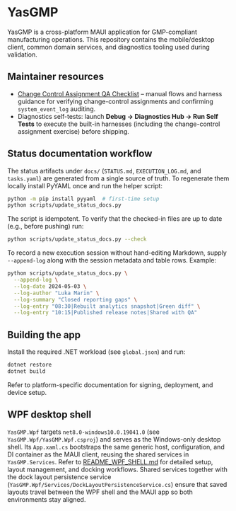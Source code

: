 # YasGMP

YasGMP is a cross-platform MAUI application for GMP-compliant manufacturing operations. This repository
contains the mobile/desktop client, common domain services, and diagnostics tooling used during validation.

## Maintainer resources

- [Change Control Assignment QA Checklist](QA/ChangeControlAssignment.md) – manual flows and harness guidance for
  verifying change-control assignments and confirming `system_event_log` auditing.
- Diagnostics self-tests: launch **Debug → Diagnostics Hub → Run Self Tests** to execute the built-in harnesses
  (including the change-control assignment exercise) before shipping.

## Status documentation workflow

The status artifacts under `docs/` (`STATUS.md`, `EXECUTION_LOG.md`, and `tasks.yaml`) are generated from a single
source of truth. To regenerate them locally install PyYAML once and run the helper script:

```bash
python -m pip install pyyaml  # first-time setup
python scripts/update_status_docs.py
```

The script is idempotent. To verify that the checked-in files are up to date (e.g., before pushing) run:

```bash
python scripts/update_status_docs.py --check
```

To record a new execution session without hand-editing Markdown, supply `--append-log` along with the session
metadata and table rows. Example:

```bash
python scripts/update_status_docs.py \
  --append-log \
  --log-date 2024-05-03 \
  --log-author "Luka Marin" \
  --log-summary "Closed reporting gaps" \
  --log-entry "08:30|Rebuilt analytics snapshot|Green diff" \
  --log-entry "10:15|Published release notes|Shared with QA"
```

## Building the app

Install the required .NET workload (see `global.json`) and run:

```bash
dotnet restore
dotnet build
```

Refer to platform-specific documentation for signing, deployment, and device setup.

## WPF desktop shell

`YasGMP.Wpf` targets `net8.0-windows10.0.19041.0` (see `YasGMP.Wpf/YasGMP.Wpf.csproj`) and serves as the Windows-only desktop shell. Its `App.xaml.cs` bootstraps the same generic host, configuration, and DI container as the MAUI client, reusing the shared services in `YasGMP.Services`. Refer to [README_WPF_SHELL.md](README_WPF_SHELL.md) for detailed setup, layout management, and docking workflows. Shared services together with the dock layout persistence service (`YasGMP.Wpf/Services/DockLayoutPersistenceService.cs`) ensure that saved layouts travel between the WPF shell and the MAUI app so both environments stay aligned.
